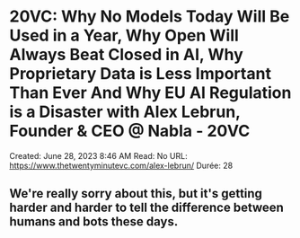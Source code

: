 # 20VC: Why No Models Today Will Be Used in a Year, Why Open Will Always Beat Closed in AI, Why Proprietary Data is Less Important Than Ever And Why EU AI Regulation is a Disaster with Alex Lebrun, Founder & CEO @ Nabla - 20VC

Created: June 28, 2023 8:46 AM
Read: No
URL: https://www.thetwentyminutevc.com/alex-lebrun/
Durée: 28

## We're really sorry about this, but it's getting harder and harder to tell the difference between humans and bots these days.